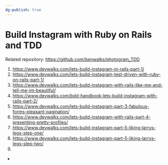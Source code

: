 ```yaml
---
dg-publish: true
---
```

# Build Instagram with Ruby on Rails and TDD

Related repository: <https://github.com/benwalks/photogram_TDD>

1. <https://www.devwalks.com/lets-build-instagram-in-rails-part-1/>
2. <https://www.devwalks.com/lets-build-instagram-test-driven-with-ruby-on-rails-part-1/>
3. <https://www.devwalks.com/lets-build-instagram-with-rails-like-me-and-tell-me-im-beautiful/>
4. <https://www.devwalks.com/bdd-handbook-lets-build-instagram-with-rails-part-2/>
5. <https://www.devwalks.com/lets-build-instagram-part-3-fabulous-forms-pleasant-pagination/>
6. <https://www.devwalks.com/lets-build-instagram-with-rails-part-4-presenting-pretty-profiles/>
7. <https://www.devwalks.com/lets-build-instagram-part-5-liking-larrys-legs-step-one/>
8. <https://www.devwalks.com/lets-build-instagram-part-5-liking-larrys-legs-step-two/>
9. 
- 